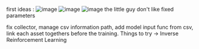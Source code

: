 first ideas :
![image](https://github.com/user-attachments/assets/d1ee46c4-e865-4344-a159-9eb0a09ef144)
![image](https://github.com/user-attachments/assets/c3ab035f-7d2a-4f33-be6a-0ec68dcb6ded)
![image](https://github.com/user-attachments/assets/7a977874-e3ce-4354-92cf-7a22771807e3)
the little guy don't like fixed parameters 

fix collector, 
manage csv information path, 
add model input func from csv, 
link each asset togethers before the training. Things to try  ->  Inverse Reinforcement Learning
